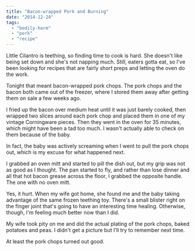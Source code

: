 ```yaml
---
title: "Bacon-wrapped Pork and Burning"
date: "2014-12-24"
tags: 
  - "bodily-harm"
  - "pork"
  - "recipe"
---
```


Little Cilantro is teething, so finding time to cook is hard. She doesn't like being set down and she's not napping much. Still, eaters gotta eat, so I've been looking for recipes that are fairly short preps and letting the oven do the work.

Tonight that meant bacon-wrapped pork chops. The pork chops and the bacon both came out of the freezer, where I stored them away after getting them on sale a few weeks ago.

I fried up the bacon over medium heat until it was just barely cooked, then wrapped two slices around each pork chop and placed them in one of my vintage Corningware pieces. Then they went in the oven for 35 minutes, which might have been a tad too much. I wasn't actually able to check on them because of the baby.

In fact, the baby was actively screaming when I went to pull the pork chops out, which is my excuse for what happened next.

I grabbed an oven mitt and started to pill the dish out, but my grip was not as good as I thought. The pan started to fly, and rather than lose dinner and all that hot bacon grease across the floor, I grabbed the opposite handle. The one with no oven mitt.

Yes, it hurt. When my wife got home, she found me and the baby taking advantage of the same frozen teething toy. There's a small blister right on the finger joint that's going to have an interesting time healing. Otherwise, though, I'm feeling much better now than I did.

My wife took pity on me and did the actual plating of the pork chops, baked potatoes and peas. I didn't get a picture but I'll try to remember next time.

At least the pork chops turned out good.
